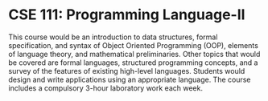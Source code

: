 # CSE 111: Programming Language-II
This course would be an introduction to data structures, formal specification, and syntax of Object Oriented Programming (OOP), elements of language theory, and mathematical preliminaries. Other topics that would be covered are formal languages, structured programming concepts, and a survey of the features of existing high-level languages. Students would design and write applications using an appropriate language. The course includes a compulsory 3-hour laboratory work each week.


